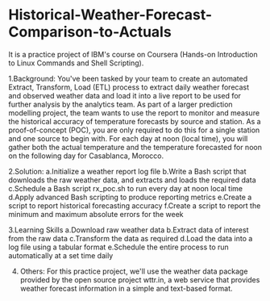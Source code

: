 # Historical-Weather-Forecast-Comparison-to-Actuals
It is a practice project of IBM's course on Coursera (Hands-on Introduction to Linux Commands and Shell Scripting).

1.Background: You've been tasked by your team to create an automated Extract, Transform, Load (ETL) process to extract daily weather forecast and observed weather data and load it into a live report to be used for further analysis by the analytics team. As part of a larger prediction modelling project, the team wants to use the report to monitor and measure the historical accuracy of temperature forecasts by source and station. As a proof-of-concept (POC), you are only required to do this for a single station and one source to begin with. For each day at noon (local time), you will gather both the actual temperature and the temperature forecasted for noon on the following day for Casablanca, Morocco.

2.Solution: 
  a.Initialize a weather report log file
  b.Write a Bash script that downloads the raw weather data, and extracts and loads the required data
  c.Schedule a Bash script rx_poc.sh to run every day at noon local time
  d.Apply advanced Bash scripting to produce reporting metrics
  e.Create a script to report historical forecasting accuracy
  f.Create a script to report the minimum and maximum absolute errors for the week

3.Learning Skills
  a.Download raw weather data
  b.Extract data of interest from the raw data
  c.Transform the data as required
  d.Load the data into a log file using a tabular format
  e.Schedule the entire process to run automatically at a set time daily

4. Others: For this practice project, we'll use the weather data package provided by the open source project wttr.in, a web service that provides weather forecast information in a simple and text-based format.
